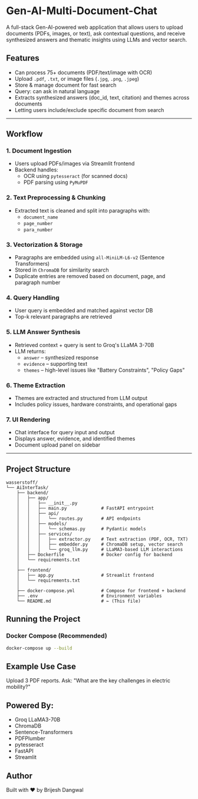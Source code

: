 # Gen-AI-Multi-Document-Chat

A full-stack Gen-AI-powered web application that allows users to upload documents (PDFs, images, or text), ask contextual questions, and receive synthesized answers and thematic insights using LLMs and vector search.

## Features
- Can process 75+ documents (PDF/text/image with OCR)
- Upload `.pdf`, `.txt`, or image files (`.jpg`, `.png`, `.jpeg`)
- Store & manage document for fast search
- Query: can ask in natural language
- Extracts synthesized answers (doc_id, text, citation) and themes across documents
- Letting users include/exclude specific document from search

---

## Workflow

### 1. Document Ingestion
- Users upload PDFs/images via Streamlit frontend
- Backend handles:
  - OCR using `pytesseract` (for scanned docs)
  - PDF parsing using `PyMuPDF`

### 2. Text Preprocessing & Chunking
- Extracted text is cleaned and split into paragraphs with:
  - `document_name`
  - `page_number`
  - `para_number`

### 3. Vectorization & Storage
- Paragraphs are embedded using `all-MiniLM-L6-v2` (Sentence Transformers)
- Stored in `ChromaDB` for similarity search
- Duplicate entries are removed based on document, page, and paragraph number

### 4. Query Handling
- User query is embedded and matched against vector DB
- Top-k relevant paragraphs are retrieved

### 5. LLM Answer Synthesis
- Retrieved context + query is sent to Groq's LLaMA 3-70B
- LLM returns:
  - `answer` – synthesized response
  - `evidence` – supporting text
  - `themes` – high-level issues like "Battery Constraints", "Policy Gaps"

### 6. Theme Extraction
- Themes are extracted and structured from LLM output
- Includes policy issues, hardware constraints, and operational gaps

### 7. UI Rendering
- Chat interface for query input and output
- Displays answer, evidence, and identified themes
- Document upload panel on sidebar

---

## Project Structure

```
wasserstoff/
└── AiInterTask/
    ├── backend/
    │   ├── app/
    │   │   ├── __init__.py
    │   │   ├── main.py             # FastAPI entrypoint
    │   │   ├── api/
    │   │   │   └── routes.py       # API endpoints
    │   │   ├── models/
    │   │   │   └── schemas.py      # Pydantic models
    │   │   ├── services/
    │   │   │   ├── extractor.py    # Text extraction (PDF, OCR, TXT)
    │   │   │   ├── embedder.py     # ChromaDB setup, vector search
    │   │   │   └── groq_llm.py     # LLaMA3-based LLM interactions
    │   ├── Dockerfile              # Docker config for backend
    │   └── requirements.txt
    │
    ├── frontend/
    │   ├── app.py                  # Streamlit frontend
    │   └── requirements.txt
    │
    ├── docker-compose.yml          # Compose for frontend + backend
    ├── .env                        # Environment variables
    └── README.md                   # ← (This file)
```


## Running the Project

### Docker Compose (Recommended)

```bash
docker-compose up --build
```

##  Example Use Case
Upload 3 PDF reports. Ask:
"What are the key challenges in electric mobility?"

 ## Powered By:
- Groq LLaMA3-70B
- ChromaDB
- Sentence-Transformers
- PDFPlumber
- pytesseract
- FastAPI
- Streamlit

## Author
Built with ❤️ by Brijesh Dangwal
